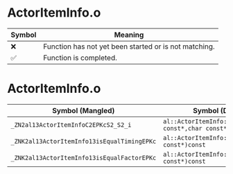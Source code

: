 # ActorItemInfo.o
| Symbol | Meaning 
| ------------- | ------------- 
| :x: | Function has not yet been started or is not matching. 
| :white_check_mark: | Function is completed. 


# ActorItemInfo.o
| Symbol (Mangled) | Symbol (Demangled) | Decompiled? |
| ------------- |  ------------- | ------------- |
| `_ZN2al13ActorItemInfoC2EPKcS2_S2_i` | `al::ActorItemInfo::ActorItemInfo(char const*,char const*,char const*,int)` | :x: |
| `_ZNK2al13ActorItemInfo13isEqualTimingEPKc` | `al::ActorItemInfo::isEqualTiming(char const*)const` | :x: |
| `_ZNK2al13ActorItemInfo13isEqualFactorEPKc` | `al::ActorItemInfo::isEqualFactor(char const*)const` | :x: |
